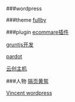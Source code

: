 ###wordpress

###theme
[fullby](http://www.marchettidesign.net/fullby/demo/)


###plugin
[ecommare插件](http://www.weidea.net/post/9689)

[gruntjs开发](http://gruntjs.com/)

[pardot](http://www.pardot.com/)

[云创主机](http://www.chuangdns.com/)

###人物
[隔页黄鸳](http://unmi.cc/category/php/wordpress/)

[Vincent wordpress](http://zhangyun.nj.blog.163.com/)



